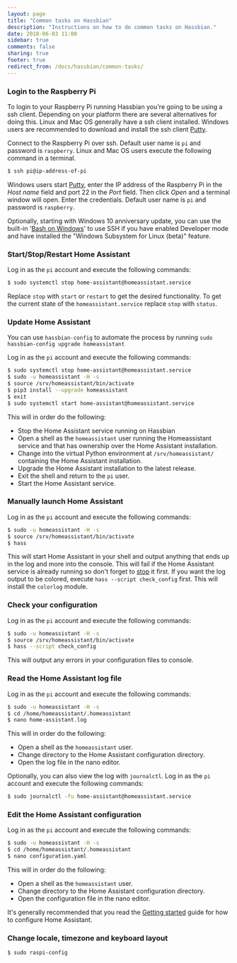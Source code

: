 ```yaml
---
layout: page
title: "Common tasks on Hassbian"
description: "Instructions on how to do common tasks on Hassbian."
date: 2018-06-03 11:00
sidebar: true
comments: false
sharing: true
footer: true
redirect_from: /docs/hassbian/common-tasks/
---
```


### Login to the Raspberry Pi

To login to your Raspberry Pi running Hassbian you're going to be using a ssh client. Depending on your platform there are several alternatives for doing this. Linux and Mac OS generally have a ssh client installed. Windows users are recommended to download and install the ssh client [Putty][ssh-putty].

Connect to the Raspberry Pi over ssh. Default user name is `pi` and password is `raspberry`.
Linux and Mac OS users execute the following command in a terminal.

```bash
$ ssh pi@ip-address-of-pi
```

Windows users start [Putty][ssh-putty], enter the IP address of the Raspberry Pi in the *Host name* field and port 22 in the *Port* field. Then click *Open* and a terminal window will open. Enter the credentials. Default user name is `pi` and password is `raspberry`.

Optionally, starting with Windows 10 anniversary update, you can use the built-in '[Bash on Windows][bash-windows]' to use SSH if you have enabled Developer mode and have installed the "Windows Subsystem for Linux (beta)" feature.

### Start/Stop/Restart Home Assistant

Log in as the `pi` account and execute the following commands:

```bash
$ sudo systemctl stop home-assistant@homeassistant.service
```

Replace `stop` with `start` or `restart` to get the desired functionality.
To get the current state of the `homeassistant.service` replace `stop` with `status`.

### Update Home Assistant

<div class='note'>

You can use `hassbian-config` to automate the process by running `sudo hassbian-config upgrade homeassistant`

</div>

Log in as the `pi` account and execute the following commands:

```bash
$ sudo systemctl stop home-assistant@homeassistant.service
$ sudo -u homeassistant -H -s
$ source /srv/homeassistant/bin/activate
$ pip3 install --upgrade homeassistant
$ exit
$ sudo systemctl start home-assistant@homeassistant.service
```

This will in order do the following:

- Stop the Home Assistant service running on Hassbian
- Open a shell as the `homeassistant` user running the Homeassistant service and that has ownership over the Home Assistant installation.
- Change into the virtual Python environment at `/srv/homeassistant/` containing the Home Assistant installation.
- Upgrade the Home Assistant installation to the latest release.
- Exit the shell and return to the `pi` user.
- Start the Home Assistant service.

### Manually launch Home Assistant

Log in as the `pi` account and execute the following commands:

```bash
$ sudo -u homeassistant -H -s
$ source /srv/homeassistant/bin/activate
$ hass
```

This will start Home Assistant in your shell and output anything that ends up in the log and more into the console. This will fail if the Home Assistant service is already running so don't forget to [stop][stop-homeassistant] it first. If you want the log output to be colored, execute `hass --script check_config` first. This will install the `colorlog` module.

### Check your configuration

Log in as the `pi` account and execute the following commands:

```bash
$ sudo -u homeassistant -H -s
$ source /srv/homeassistant/bin/activate
$ hass --script check_config
```

This will output any errors in your configuration files to console.

### Read the Home Assistant log file

Log in as the `pi` account and execute the following commands:

```bash
$ sudo -u homeassistant -H -s
$ cd /home/homeassistant/.homeassistant
$ nano home-assistant.log
```

This will in order do the following:

- Open a shell as the `homeassistant` user.
- Change directory to the Home Assistant configuration directory.
- Open the log file in the nano editor.

Optionally, you can also view the log with `journalctl`.
Log in as the `pi` account and execute the following commands:

```bash
$ sudo journalctl -fu home-assistant@homeassistant.service
```

### Edit the Home Assistant configuration

Log in as the `pi` account and execute the following commands:

```bash
$ sudo -u homeassistant -H -s
$ cd /home/homeassistant/.homeassistant
$ nano configuration.yaml
```

This will in order do the following:

- Open a shell as the `homeassistant` user.
- Change directory to the Home Assistant configuration directory.
- Open the configuration file in the nano editor.

It's generally recommended that you read the [Getting started][configuring-homeassistant] guide for how to configure Home Assistant.

### Change locale, timezone and keyboard layout

```bash
$ sudo raspi-config
```

[configuring-homeassistant]: /getting-started/configuration/
[ssh-putty]: http://www.chiark.greenend.org.uk/~sgtatham/putty/download.html
[stop-homeassistant]: /docs/installation/hassbian/common-tasks/#startstoprestart-home-assistant
[bash-windows]: https://msdn.microsoft.com/en-us/commandline/wsl/about
